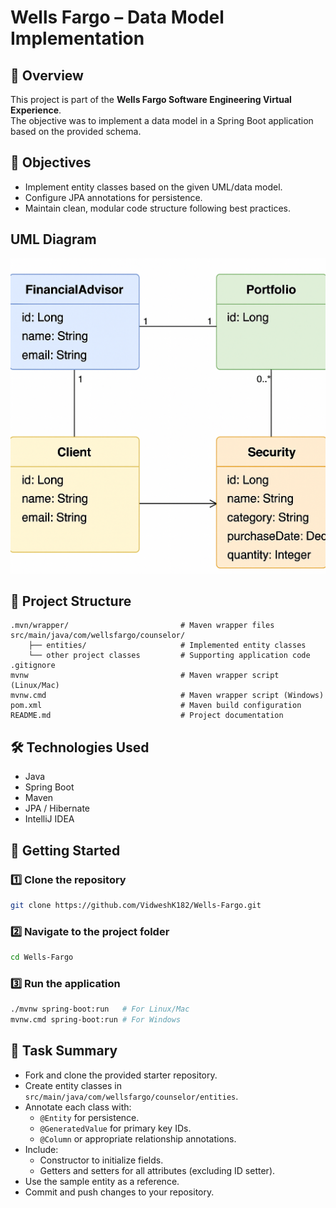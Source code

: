 # Wells Fargo – Data Model Implementation

## 📌 Overview
This project is part of the **Wells Fargo Software Engineering Virtual Experience**.  
The objective was to implement a data model in a Spring Boot application based on the provided schema.

## 🎯 Objectives
- Implement entity classes based on the given UML/data model.
- Configure JPA annotations for persistence.
- Maintain clean, modular code structure following best practices.
## UML Diagram
![UML Diagram](UML.png)

## 📂 Project Structure
```
.mvn/wrapper/                         # Maven wrapper files
src/main/java/com/wellsfargo/counselor/
    ├── entities/                     # Implemented entity classes
    └── other project classes         # Supporting application code
.gitignore
mvnw                                  # Maven wrapper script (Linux/Mac)
mvnw.cmd                              # Maven wrapper script (Windows)
pom.xml                               # Maven build configuration
README.md                             # Project documentation
```

## 🛠 Technologies Used
- Java
- Spring Boot
- Maven
- JPA / Hibernate
- IntelliJ IDEA

## 🚀 Getting Started
### 1️⃣ Clone the repository
```bash
git clone https://github.com/VidweshK182/Wells-Fargo.git
```
### 2️⃣ Navigate to the project folder
```bash
cd Wells-Fargo
```
### 3️⃣ Run the application
```bash
./mvnw spring-boot:run   # For Linux/Mac
mvnw.cmd spring-boot:run # For Windows
```

## 📜 Task Summary
- Fork and clone the provided starter repository.
- Create entity classes in `src/main/java/com/wellsfargo/counselor/entities`.
- Annotate each class with:
  - `@Entity` for persistence.
  - `@GeneratedValue` for primary key IDs.
  - `@Column` or appropriate relationship annotations.
- Include:
  - Constructor to initialize fields.
  - Getters and setters for all attributes (excluding ID setter).
- Use the sample entity as a reference.
- Commit and push changes to your repository.
  
